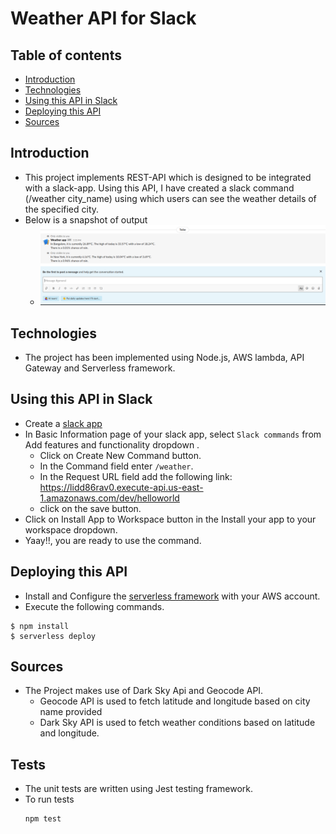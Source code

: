# Weather API for Slack

## Table of contents
* [Introduction](#introduction)
* [Technologies](#technologies)
* [Using this API in Slack](#using-this-api-in-slack)
* [Deploying this API](#deploying-this-api)
* [Sources](#sources)


## Introduction
- This project implements REST-API which is designed to be integrated with a slack-app. Using this API, I have created a slack command (/weather city_name) using which users can see the weather details of the specified city.
- Below is a snapshot of output
  * ![slack weather command](image.png) 
## Technologies
- The project has been implemented using Node.js, AWS lambda, API Gateway and Serverless framework.
## Using this API in Slack
* Create a [slack app](https://api.slack.com/apps?new_app=1) 
* In Basic Information page of your slack app, select `Slack commands` from Add features and functionality dropdown .
  - Click on Create New Command button.
  - In the Command field enter `/weather`. 
  - In the Request URL field add the following link:  https://lidd86rav0.execute-api.us-east-1.amazonaws.com/dev/helloworld
  - click on the save button.
* Click on Install App to Workspace button in the Install your app to your workspace dropdown.
* Yaay!!, you are ready to use the command.

## Deploying this API
* Install and Configure the [serverless framework](https://serverless.com/) with your AWS account.
* Execute the following commands.
```
$ npm install
$ serverless deploy
```
## Sources
- The Project makes use of Dark Sky Api and Geocode API.
  - Geocode API is used to fetch latitude and longitude based on city name provided
  - Dark Sky API is used to fetch weather conditions based on latitude and longitude.

## Tests
- The unit tests are written using Jest testing framework. 
- To run tests
  ```
  npm test
  ```
